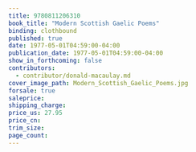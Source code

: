 ```yaml
---
title: 9780811206310
book_title: "Modern Scottish Gaelic Poems"
binding: clothbound
published: true
date: 1977-05-01T04:59:00-04:00
publication_date: 1977-05-01T04:59:00-04:00
show_in_forthcoming: false
contributors:
  - contributor/donald-macaulay.md
cover_image_path: Modern_Scottish_Gaelic_Poems.jpg
forsale: true
saleprice:
shipping_charge:
price_us: 27.95
price_cn:
trim_size:
page_count:
---
```


